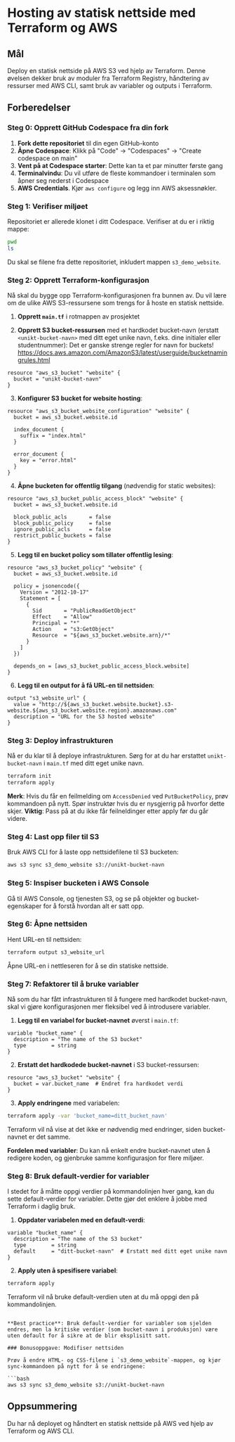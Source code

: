# Hosting av statisk nettside med Terraform og AWS

## Mål
Deploy en statisk nettside på AWS S3 ved hjelp av Terraform. Denne øvelsen dekker bruk av moduler fra Terraform Registry, håndtering av ressurser med AWS CLI, samt bruk av variabler og outputs i Terraform.

## Forberedelser

### Steg 0: Opprett GitHub Codespace fra din fork

1. **Fork dette repositoriet** til din egen GitHub-konto
2. **Åpne Codespace**: Klikk på "Code" → "Codespaces" → "Create codespace on main"
3. **Vent på at Codespace starter**: Dette kan ta et par minutter første gang
4. **Terminalvindu**: Du vil utføre de fleste kommandoer i terminalen som åpner seg nederst i Codespace
5. **AWS Credentials**. Kjør `aws configure` og legg inn AWS aksessnøkler. 


### Steg 1: Verifiser miljøet

Repositoriet er allerede klonet i ditt Codespace. Verifiser at du er i riktig mappe:

```bash
pwd
ls
```

Du skal se filene fra dette repositoriet, inkludert mappen `s3_demo_website`. 

### Steg 2: Opprett Terraform-konfigurasjon

Nå skal du bygge opp Terraform-konfigurasjonen fra bunnen av. Du vil lære om de ulike AWS S3-ressursene som trengs for å hoste en statisk nettside.

1. **Opprett `main.tf`** i rotmappen av prosjektet

2. **Opprett S3 bucket-ressursen** med et hardkodet bucket-navn (erstatt `<unikt-bucket-navn>` med ditt eget unike navn, f.eks. dine initialer eller studentnummer):
Det er ganske strenge regler for navn for buckets! https://docs.aws.amazon.com/AmazonS3/latest/userguide/bucketnamingrules.html

```hcl
resource "aws_s3_bucket" "website" {
  bucket = "unikt-bucket-navn"
}
```

3. **Konfigurer S3 bucket for website hosting**:

```hcl
resource "aws_s3_bucket_website_configuration" "website" {
  bucket = aws_s3_bucket.website.id

  index_document {
    suffix = "index.html"
  }

  error_document {
    key = "error.html"
  }
}
```

4. **Åpne bucketen for offentlig tilgang** (nødvendig for static websites):

```hcl
resource "aws_s3_bucket_public_access_block" "website" {
  bucket = aws_s3_bucket.website.id

  block_public_acls       = false
  block_public_policy     = false
  ignore_public_acls      = false
  restrict_public_buckets = false
}
```

5. **Legg til en bucket policy som tillater offentlig lesing**:

```hcl
resource "aws_s3_bucket_policy" "website" {
  bucket = aws_s3_bucket.website.id

  policy = jsonencode({
    Version = "2012-10-17"
    Statement = [
      {
        Sid       = "PublicReadGetObject"
        Effect    = "Allow"
        Principal = "*"
        Action    = "s3:GetObject"
        Resource  = "${aws_s3_bucket.website.arn}/*"
      }
    ]
  })

  depends_on = [aws_s3_bucket_public_access_block.website]
}
```

6. **Legg til en output for å få URL-en til nettsiden**:

```hcl
output "s3_website_url" {
  value = "http://${aws_s3_bucket.website.bucket}.s3-website.${aws_s3_bucket.website.region}.amazonaws.com"
  description = "URL for the S3 hosted website"
}
```

### Steg 3: Deploy infrastrukturen

Nå er du klar til å deploye infrastrukturen. Sørg for at du har erstattet `unikt-bucket-navn` i `main.tf` med ditt eget unike navn.

```bash
terraform init
terraform apply
```

**Merk**: Hvis du får en feilmelding om `AccessDenied` ved `PutBucketPolicy`, prøv kommandoen på nytt. Spør instruktør hvis du er nysgjerrig på hvorfor dette skjer.
**Viktig**: Pass på at du ikke får feilneldinger etter apply før du går videre.

### Steg 4: Last opp filer til S3


Bruk AWS CLI for å laste opp nettsidefilene til S3 bucketen:

```bash
aws s3 sync s3_demo_website s3://unikt-bucket-navn
```

### Steg 5: Inspiser bucketen i AWS Console

Gå til AWS Console, og tjenesten S3, og se på objekter og bucket-egenskaper for å forstå hvordan alt er satt opp.

### Steg 6: Åpne nettsiden

Hent URL-en til nettsiden:

```bash
terraform output s3_website_url
```

Åpne URL-en i nettleseren for å se din statiske nettside.

### Steg 7: Refaktorer til å bruke variabler

Nå som du har fått infrastrukturen til å fungere med hardkodet bucket-navn, skal vi gjøre konfigurasjonen mer fleksibel ved å introdusere variabler.

1. **Legg til en variabel for bucket-navnet** øverst i `main.tf`:

```hcl
variable "bucket_name" {
  description = "The name of the S3 bucket"
  type        = string
}
```

2. **Erstatt det hardkodede bucket-navnet** i S3 bucket-ressursen:

```hcl
resource "aws_s3_bucket" "website" {
  bucket = var.bucket_name  # Endret fra hardkodet verdi
}
```

3. **Apply endringene** med variabelen:

```bash
terraform apply -var 'bucket_name=ditt_bucket_navn'
```

Terraform vil nå vise at det ikke er nødvendig med endringer, siden bucket-navnet er det samme.

**Fordelen med variabler**: Du kan nå enkelt endre bucket-navnet uten å redigere koden, og gjenbruke samme konfigurasjon for flere miljøer.

### Steg 8: Bruk default-verdier for variabler

I stedet for å måtte oppgi verdier på kommandolinjen hver gang, kan du sette default-verdier for variabler. Dette gjør det enklere å jobbe med Terraform i daglig bruk.

1. **Oppdater variabelen med en default-verdi**:

```hcl
variable "bucket_name" {
  description = "The name of the S3 bucket"
  type        = string
  default     = "ditt-bucket-navn"  # Erstatt med ditt eget unike navn
}
```

2. **Apply uten å spesifisere variabel**:

```bash
terraform apply
```

Terraform vil nå bruke default-verdien uten at du må oppgi den på kommandolinjen.

```

**Best practice**: Bruk default-verdier for variabler som sjelden endres, men la kritiske verdier (som bucket-navn i produksjon) være uten default for å sikre at de blir eksplisitt satt.

### Bonusoppgave: Modifiser nettsiden

Prøv å endre HTML- og CSS-filene i `s3_demo_website`-mappen, og kjør sync-kommandoen på nytt for å se endringene:

```bash
aws s3 sync s3_demo_website s3://unikt-bucket-navn
```

## Oppsummering

Du har nå deployet og håndtert en statisk nettside på AWS ved hjelp av Terraform og AWS CLI.
